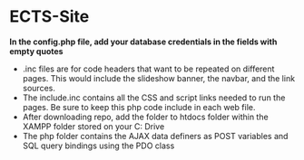 # ECTS-Site
**In the config.php file, add your database credentials in the fields with empty quotes**
* .inc files are for code headers that want to be repeated on different pages. This would include the slideshow banner, the navbar, and the link sources.
* The include.inc contains all the CSS and script links needed to run the pages. Be sure to keep this php code include in each web file.
* After downloading repo, add the folder to htdocs folder within the XAMPP folder stored on your C: Drive
* The php folder contains the AJAX data definers as POST variables and SQL query bindings using the PDO class
